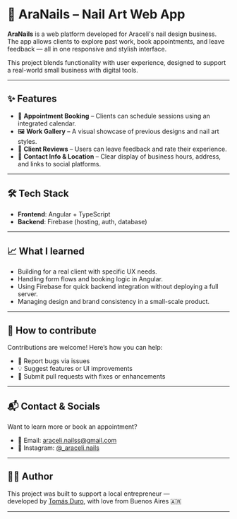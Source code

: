 # 💅 AraNails – Nail Art Web App

**AraNails** is a web platform developed for Araceli's nail design business.  
The app allows clients to explore past work, book appointments, and leave feedback — all in one responsive and stylish interface.

This project blends functionality with user experience, designed to support a real-world small business with digital tools.

---

## ✨ Features

- 📅 **Appointment Booking** – Clients can schedule sessions using an integrated calendar.
- 🖼️ **Work Gallery** – A visual showcase of previous designs and nail art styles.
- 💬 **Client Reviews** – Users can leave feedback and rate their experience.
- 📍 **Contact Info & Location** – Clear display of business hours, address, and links to social platforms.

---

## 🛠️ Tech Stack

- **Frontend**: Angular + TypeScript
- **Backend**: Firebase (hosting, auth, database)

---

## 📈 What I learned

- Building for a real client with specific UX needs.
- Handling form flows and booking logic in Angular.
- Using Firebase for quick backend integration without deploying a full server.
- Managing design and brand consistency in a small-scale product.

---

## 🤝 How to contribute

Contributions are welcome! Here’s how you can help:

- 🐛 Report bugs via issues
- 💡 Suggest features or UI improvements
- 🔧 Submit pull requests with fixes or enhancements

---

## 📬 Contact & Socials

Want to learn more or book an appointment?

- 📧 Email: [araceli.nailss@gmail.com](mailto:araceli.nailss@gmail.com)  
- 📸 Instagram: [@_araceli.nails](https://instagram.com/_araceli.nails)

---

## 🙋‍♂️ Author

This project was built to support a local entrepreneur —  
developed by [Tomás Duro](https://tommasdev.vercel.app), with love from Buenos Aires 🇦🇷

---

